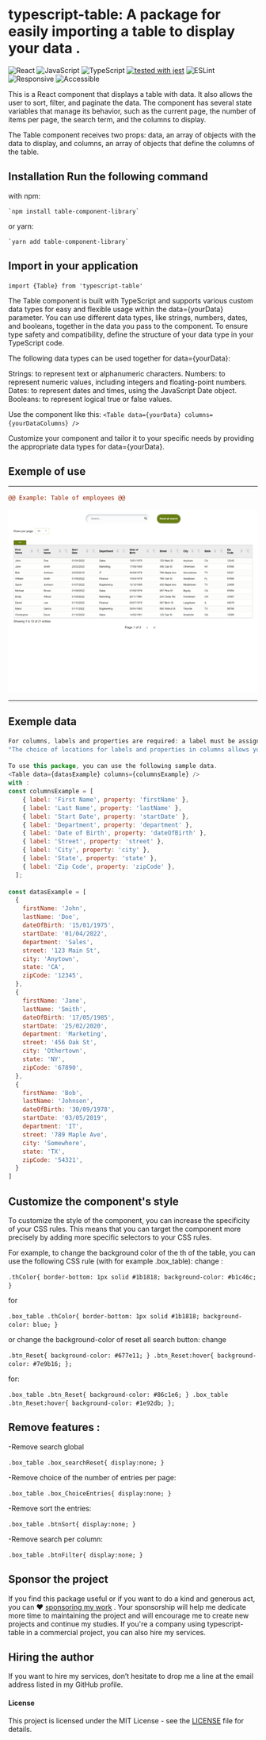 # typescript-table: A package for easily importing a table to display your data .

![React](https://img.shields.io/badge/React-v18.2.0-61DAFB?logo=react)
![JavaScript](https://img.shields.io/badge/JavaScript-ES6-F7DF1E?logo=javascript)
![TypeScript](https://img.shields.io/badge/TypeScript-5.0.4-3178C6?logo=typescript)
[![tested with jest](https://img.shields.io/badge/tested_with-jest-99424f.svg?logo=jest)](https://github.com/facebook/jest)
![ESLint](https://img.shields.io/badge/ESLint-v8.38.0-4B32C3?logo=eslint)
![Responsive](https://img.shields.io/badge/Responsive-Yes-c85997?logo=responsive)
![Accessible](https://img.shields.io/badge/Accessible-Yes-677e11?logo=accessible)


This is a React component that displays a table with data. It also allows the user to sort, filter, and paginate the data. The component has several state variables that manage its behavior, such as the current page, the number of items per page, the search term, and the columns to display.

The Table component receives two props: data, an array of objects with the data to display, and columns, an array of objects that define the columns of the table.

## Installation Run the following command 
with npm:

    `npm install table-component-library`

or yarn:

    `yarn add table-component-library`

## Import in your application
  `import {Table} from 'typescript-table'`

The Table component is built with TypeScript and supports various custom data types for easy and flexible usage within the data={yourData} parameter. You can use different data types, like strings, numbers, dates, and booleans, together in the data you pass to the component. To ensure type safety and compatibility, define the structure of your data type in your TypeScript code.

The following data types can be used together for data={yourData}:

Strings: to represent text or alphanumeric characters.
Numbers: to represent numeric values, including integers and floating-point numbers.
Dates: to represent dates and times, using the JavaScript Date object.
Booleans: to represent logical true or false values.

Use the component like this:
  `<Table data={yourData} columns={yourDataColumns} />`

Customize your component and tailor it to your specific needs by providing the appropriate data types for data={yourData}.

## Exemple of use
****************************************************************************************************************

```diff	
@@ Example: Table of employees @@
```

![table](./imgTable.png "example of table")

****************************************************************************************************************

## Exemple data
```js
For columns, labels and properties are required: a label must be assigned to each property of the data array that is to be displayed in a column. If no label is assigned to a property of the data array, that property will be ignored and will not generate a column. The label will be used to name each column in the table, based on each property; the property is the column data from the data array used to retrieve the various column entries.
"The choice of locations for labels and properties in columns allows you to choose the placement of different columns in relation to each other."

To use this package, you can use the following sample data.
<Table data={datasExample} columns={columnsExample} />
with :
const columnsExample = [
    { label: 'First Name', property: 'firstName' },
    { label: 'Last Name', property: 'lastName' },
    { label: 'Start Date', property: 'startDate' },
    { label: 'Department', property: 'department' },
    { label: 'Date of Birth', property: 'dateOfBirth' },
    { label: 'Street', property: 'street' },
    { label: 'City', property: 'city' },
    { label: 'State', property: 'state' },
    { label: 'Zip Code', property: 'zipCode' },
  ];

const datasExample = [
  {
    firstName: 'John',
    lastName: 'Doe',
    dateOfBirth: '15/01/1975',
    startDate: '01/04/2022',
    department: 'Sales',
    street: '123 Main St',
    city: 'Anytown',
    state: 'CA',
    zipCode: '12345',
  },
  {
    firstName: 'Jane',
    lastName: 'Smith',
    dateOfBirth: '17/05/1985',
    startDate: '25/02/2020',
    department: 'Marketing',
    street: '456 Oak St',
    city: 'Othertown',
    state: 'NY',
    zipCode: '67890',
  },
  {
    firstName: 'Bob',
    lastName: 'Johnson',
    dateOfBirth: '30/09/1978',
    startDate: '03/05/2019',
    department: 'IT',
    street: '789 Maple Ave',
    city: 'Somewhere',
    state: 'TX',
    zipCode: '54321',
  }
]
```
## Customize the component's style
To customize the style of the component, you can increase the specificity of your CSS rules. This means that you can target the component more precisely by adding more specific selectors to your CSS rules.

For example, to change the background color of the th of the table, you can use the following CSS rule (with for example .box_table):
change :

`.thColor{
  border-bottom: 1px solid #1b1818;
  background-color: #b1c46c;
}`

for

`.box_table .thColor{
  border-bottom: 1px solid #1b1818;
  background-color: blue;
}`

or change the background-color of reset all search button:
change

  `.btn_Reset{
  background-color: #677e11;
  }
  .btn_Reset:hover{
    background-color: #7e9b16;
  };`

for:

  `.box_table .btn_Reset{
  background-color: #86c1e6;
  }
  .box_table .btn_Reset:hover{
    background-color: #1e92db;
  };`
 
## Remove features :

-Remove search global

  `.box_table .box_searchReset{
    display:none;
  }`

-Remove choice of the number of entries per page:

  `.box_table .box_ChoiceEntries{
    display:none;
  }`

-Remove sort the entries:

  `.box_table .btnSort{
      display:none;
  }`

-Remove search per column:

  `.box_table .btnFilter{
      display:none;
  }`


## Sponsor the project
If you find this package useful or if you want to do a kind and generous act, you can ❤️  [sponsoring my work](https://github.com/sponsors/palacioscaroline) . Your sponsorship will help me dedicate more time to maintaining the project and will encourage me to create new projects and continue my studies. If you're a company using typescript-table in a commercial project, you can also hire my services.

## Hiring the author
If you want to hire my services, don’t hesitate to drop me a line at the email address listed in my GitHub profile.

#### License

This project is licensed under the MIT License - see the [LICENSE]((https://github.com/palacioscaroline/typescript-table/blob/master/LICENSE).) file for details.


